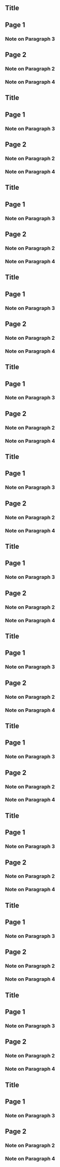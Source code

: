 


## Title
## Page 1
### Note on Paragraph 3
## Page 2
### Note on Paragraph 2
### Note on Paragraph 4

## Title
## Page 1
### Note on Paragraph 3
## Page 2
### Note on Paragraph 2
### Note on Paragraph 4

## Title
## Page 1
### Note on Paragraph 3
## Page 2
### Note on Paragraph 2
### Note on Paragraph 4

## Title
## Page 1
### Note on Paragraph 3
## Page 2
### Note on Paragraph 2
### Note on Paragraph 4

## Title
## Page 1
### Note on Paragraph 3
## Page 2
### Note on Paragraph 2
### Note on Paragraph 4


## Title
## Page 1
### Note on Paragraph 3
## Page 2
### Note on Paragraph 2
### Note on Paragraph 4


## Title
## Page 1
### Note on Paragraph 3
## Page 2
### Note on Paragraph 2
### Note on Paragraph 4



## Title
## Page 1
### Note on Paragraph 3
## Page 2
### Note on Paragraph 2
### Note on Paragraph 4


## Title
## Page 1
### Note on Paragraph 3
## Page 2
### Note on Paragraph 2
### Note on Paragraph 4


## Title
## Page 1
### Note on Paragraph 3
## Page 2
### Note on Paragraph 2
### Note on Paragraph 4



## Title
## Page 1
### Note on Paragraph 3
## Page 2
### Note on Paragraph 2
### Note on Paragraph 4


## Title
## Page 1
### Note on Paragraph 3
## Page 2
### Note on Paragraph 2
### Note on Paragraph 4



## Title
## Page 1
### Note on Paragraph 3
## Page 2
### Note on Paragraph 2
### Note on Paragraph 4


